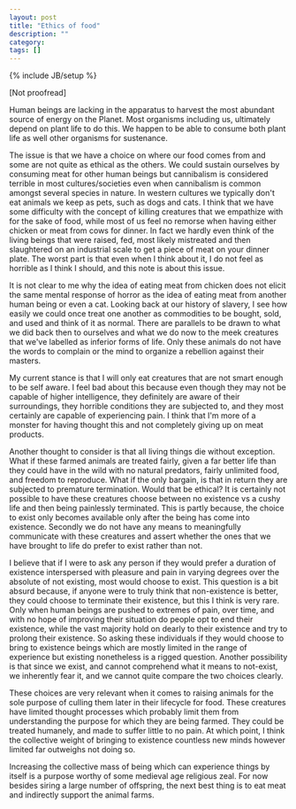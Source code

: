 ```yaml
---
layout: post
title: "Ethics of food"
description: ""
category:
tags: []
---
```

{% include JB/setup %}

[Not proofread]

Human beings are lacking in the apparatus to harvest the most abundant source of energy on the Planet. Most organisms including us, ultimately depend on plant life to do this. We happen to be able to consume both plant life as well other organisms for sustenance.

The issue is that we have a choice on where our food comes from and some are not quite as ethical as the others. We could sustain ourselves by consuming meat for other human beings but cannibalism is considered terrible in most cultures/societies even when cannibalism is common amongst several species in nature. In western cultures we typically don't eat animals we keep as pets, such as dogs and cats. I think that we have some difficulty with the concept of killing
creatures that we empathize with for the sake of food, while most of us feel no remorse when
having either chicken or meat from cows for dinner. In fact we hardly even think of the living
beings that were raised, fed, most likely mistreated and then slaughtered on an industrial scale to get a piece of meat on your dinner plate. The worst part is that even when I think about
it, I do not feel as horrible as I think I should, and this note is about this issue.

It is not clear to me why the idea of eating meat from chicken does not elicit the same mental response of horror as the idea of eating meat from another human being or even a cat. Looking back at our history of slavery, I see how easily we could once treat one another as commodities to be bought, sold, and used and think of it as normal. There are parallels to be drawn to what we did back then to ourselves and what we do now to the meek creatures that we've labelled as inferior forms of life. Only these animals do not have the words to complain or the mind to organize a rebellion against their masters.

My current stance is that I will only eat creatures that are not smart enough to be self aware. I feel bad about this because even though they may not be capable of higher intelligence, they definitely are aware of their surroundings, they horrible conditions they are subjected to, and they most certainly are capable of experiencing pain. I think that I'm more of a monster for having thought this and not completely giving up on meat products.

Another thought to consider is that all living things die without exception. What if these farmed animals are treated fairly, given a far better life than they could have in the wild with no natural predators, fairly unlimited food, and freedom to reproduce. What if the only bargain, is that in return they are subjected to premature termination. Would that be ethical? It is certainly not possible to have these creatures choose between no existence vs a cushy life and then being painlessly terminated. This is partly because, the choice to exist only becomes available only after the being has come into existence. Secondly we do not have any means to meaningfully communicate with these creatures and assert whether the ones that we have brought to life do prefer to exist rather than not.

I believe that if I were to ask any person if they would prefer a duration of existence interspersed with pleasure and pain in varying degrees over the absolute of not existing, most would choose to exist. This question is a bit absurd because, if anyone were to truly think that
non-existence is better, they could choose to terminate their existence, but this I think is very rare. Only when human beings are pushed to extremes of pain, over time, and with no hope of improving their situation do people opt to end their existence, while the vast majority hold
on dearly to their existence and try to prolong their existence. So asking these individuals if they would choose to bring to existence beings which are mostly limited in the range of experience but existing nonetheless is a rigged question. Another possibility is that since we exist, and cannot comprehend what it means to not-exist, we inherently fear it, and we cannot quite compare the two choices clearly.

These choices are very relevant when it comes to raising animals for the sole purpose of culling them later in their lifecycle for food. These creatures have limited thought processes which probably limit them from understanding the purpose for which they are being farmed. They could be treated humanely, and made to suffer little to no pain. At which point, I think the collective weight of bringing to existence countless new minds however limited far outweighs not doing so.

Increasing the collective mass of being which can experience things by itself is a purpose worthy of some medieval age religious zeal. For now besides siring a large number of offspring, the next best thing is to eat meat and indirectly support the animal farms.



